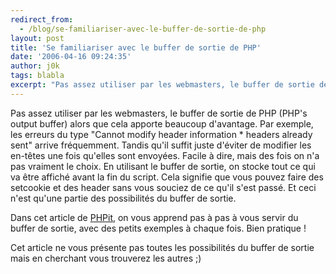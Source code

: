 ```yaml
---
redirect_from:
  - /blog/se-familiariser-avec-le-buffer-de-sortie-de-php
layout: post
title: 'Se familiariser avec le buffer de sortie de PHP'
date: '2006-04-16 09:24:35'
author: j0k
tags: blabla
excerpt: "Pas assez utiliser par les webmasters, le buffer de sortie de PHP (PHP's output buffer) alors que cela apporte beaucoup d'avantage.     \nPar exemple, les erreurs du type &quot;Cannot modify header information * headers already sent&quot; arrive fréquemment. Tandis qu'il suffit juste d'éviter de modifier les en-têtes une fois qu'elles sont envoyées. Facile à dire,      …"
---
```


Pas assez utiliser par les webmasters, le buffer de sortie de PHP (PHP's output buffer) alors que cela apporte beaucoup d'avantage.
Par exemple, les erreurs du type &quot;Cannot modify header information * headers already sent&quot; arrive fréquemment. Tandis qu'il suffit juste d'éviter de modifier les en-têtes une fois qu'elles sont envoyées. Facile à dire, mais des fois on n'a pas vraiment le choix. En utilisant le buffer de sortie, on stocke tout ce qui va être affiché avant la fin du script. Cela signifie que vous pouvez faire des setcookie et des header sans vous souciez de ce qu'il s'est passé. Et ceci n'est qu'une partie des possibilités du buffer de sortie.

Dans cet article de [PHPit](http://www.phpit.net/article/output-buffer-fun-php/), on vous apprend pas à pas à vous servir du buffer de sortie, avec des petits exemples à chaque fois. Bien pratique !

Cet article ne vous présente pas toutes les possibilités du buffer de sortie mais en cherchant vous trouverez les autres ;)
